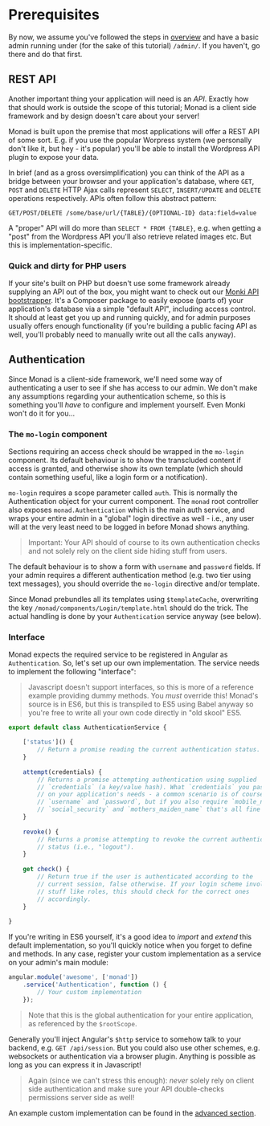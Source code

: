 # Prerequisites
By now, we assume you've followed the steps in [overview](../index.md) and have
a basic admin running under (for the sake of this tutorial) `/admin/`. If you
haven't, go there and do that first.

## REST API
Another important thing your application will need is an *API*. Exactly how that
should work is outside the scope of this tutorial; Monad is a client side
framework and by design doesn't care about your server!

Monad is built upon the premise that most applications will offer a REST API of
some sort. E.g. if you use the popular Worpress system (we personally don't like
it, but hey - it's popular) you'll be able to install the Wordpress API plugin
to expose your data.

In brief (and as a gross oversimplification) you can think of the API as a
bridge between your browser and your application's database, where `GET`,
`POST` and `DELETE` HTTP Ajax calls represent `SELECT`, `INSERT/UPDATE` and
`DELETE` operations respectively. APIs often follow this abstract pattern:

```
GET/POST/DELETE /some/base/url/{TABLE}/{OPTIONAL-ID} data:field=value
```

A "proper" API will do more than `SELECT * FROM {TABLE}`, e.g. when getting a
"post" from the Wordpress API you'll also retrieve related images etc. But this
is implementation-specific.

### Quick and dirty for PHP users
If your site's built on PHP but doesn't use some framework already supplying an
API out of the box, you might want to check out our [Monki API
bootstrapper](http://monki.monomelodies.nl). It's a Composer package to easily
expose (parts of) your application's database via a simple "default API",
including access control. It should at least get you up and running quickly, and
for admin purposes usually offers enough functionality (if you're building a
public facing API as well, you'll probably need to manually write out all the
calls anyway).

## Authentication
Since Monad is a client-side framework, we'll need some way of authenticating a
user to see if she has access to our admin. We don't make any assumptions
regarding your authentication scheme, so this is something you'll *have* to
configure and implement yourself. Even Monki won't do it for you...

### The `mo-login` component
Sections requiring an access check should be wrapped in the `mo-login`
component. Its default behaviour is to show the transcluded content if access
is granted, and otherwise show its own template (which should contain something
useful, like a login form or a notification).

`mo-login` requires a scope parameter called `auth`. This is normally the
Authentication object for your current component. The `monad` root controller
also exposes `monad.Authentication` which is the main auth service, and wraps
your entire admin in a "global" login directive as well - i.e., any user will at
the very least need to be logged in before Monad shows anything.

> Important: Your API should of course to its own authentication checks and not
> solely rely on the client side hiding stuff from users.

The default behaviour is to show a form with `username` and `password` fields.
If your admin requires a different authentication method (e.g. two tier using
text messages), you should override the `mo-login` directive and/or template.

Since Monad prebundles all its templates using `$templateCache`, overwriting the
key `/monad/components/Login/template.html` should do the trick. The actual
handling is done by your `Authentication` service anyway (see below).

### Interface
Monad expects the required service to be registered in Angular as
`Authentication`. So, let's set up our own implementation. The
service needs to implement the following "interface":

> Javascript doesn't support interfaces, so this is more of a reference example
> providing dummy methods. You _must_ override this! Monad's source is in ES6,
> but this is transpiled to ES5 using Babel anyway so you're free to write all
> your own code directly in "old skool" ES5.

```javascript
export default class AuthenticationService {

    ['status']() {
        // Return a promise reading the current authentication status.
    }
    
    attempt(credentials) {
        // Returns a promise attempting authentication using supplied
        // `credentials` (a key/value hash). What `credentials` you pass depends
        // on your application's needs - a common scenario is of course
        // `username` and `password`, but if you also require `mobile_number`,
        // `social_security` and `mothers_maiden_name` that's all fine too.
    }
    
    revoke() {
        // Returns a promise attempting to revoke the current authentication
        // status (i.e., "logout").
    }
    
    get check() {
        // Return true if the user is authenticated according to the
        // current session, false otherwise. If your login scheme involves
        // stuff like roles, this should check for the correct ones
        // accordingly.
    }
    
}
```

If you're writing in ES6 yourself, it's a good idea to _import_ and _extend_
this default implementation, so you'll quickly notice when you forget to define
and methods. In any case, register your custom implementation as a service on
your admin's main module:

```javascript
angular.module('awesome', ['monad'])
    .service('Authentication', function () {
        // Your custom implementation
    });
```

> Note that this is the global authentication for your entire application, as
> referenced by the `$rootScope`.

Generally you'll inject Angular's `$http` service to somehow talk to your
backend, e.g. `GET /api/session`. But you could also use other schemes, e.g.
websockets or authentication via a browser plugin. Anything is possible as long
as you can express it in Javascript!

> Again (since we can't stress this enough): _never_ solely rely on client side
> authentication and make sure your API double-checks permissions server side as
> well!

An example custom implementation can be found in the [advanced
section](../advanced/authentication.md).

